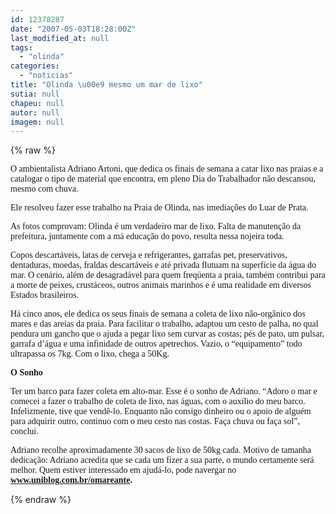 ```yaml
---
id: 12378287
date: "2007-05-03T18:28:00Z"
last_modified_at: null
tags:
  - "olinda"
categories:
  - "noticias"
title: "Olinda \u00e9 mesmo um mar de lixo"
sutia: null
chapeu: null
autor: null
imagem: null
---
```

{% raw %}
<p><P><FONT face=Verdana>O ambientalista Adriano Artoni, que dedica os finais de semana a catar lixo nas praias e a catalogar o tipo de material que encontra, em pleno Dia do Trabalhador não descansou, mesmo com chuva.</FONT></P></p>
<p><P><FONT face=Verdana>Ele resolveu fazer esse trabalho na Praia de Olinda, nas imediações do Luar de Prata. </FONT></P></p>
<p><P><FONT face=Verdana>As fotos comprovam: Olinda é um verdadeiro mar de lixo. Falta de manutenção da prefeitura, juntamente com a má educação do povo, resulta nessa nojeira toda. </FONT></P></p>
<p><P><FONT face=Verdana>Copos descartáveis, latas de cerveja e refrigerantes, garrafas pet, preservativos, dentaduras, moedas, fraldas descartáveis e até privada flutuam na superfície da água do mar. O cenário, além de desagradável para quem freqüenta a praia, também contribui para a morte de peixes, crustáceos, outros animais marinhos e é uma realidade em diversos Estados brasileiros. </FONT></P></p>
<p><P><FONT face=Verdana>Há cinco anos, ele dedica os seus finais de semana a coleta de lixo não-orgânico dos mares e das areias da praia. Para facilitar o trabalho, adaptou um cesto de palha, no qual pendura um gancho que o ajuda a pegar lixo sem curvar as costas; pés de pato, um pulsar, garrafa d’água e uma infinidade de outros apetrechos. Vazio, o “equipamento” todo ultrapassa os 7kg. Com o lixo, chega a 50Kg.</FONT></P></p>
<p><P><STRONG><FONT face=Verdana>O Sonho</FONT></STRONG></P></p>
<p><P><FONT face=Verdana>Ter um barco para fazer coleta em alto-mar. Esse é o sonho de Adriano. “Adoro o mar e comecei a fazer o trabalho de coleta de lixo, nas águas, com o auxílio do meu barco. Infelizmente, tive que vendê-lo. Enquanto não consigo dinheiro ou o apoio de alguém para adquirir outro, continuo com o meu cesto nas costas. Faça chuva ou faça sol”, conclui.</FONT></P></p>
<p><P><FONT face=Verdana>Adriano recolhe aproximadamente 30 sacos de lixo de 50kg cada. Motivo de tamanha dedicação: Adriano acredita que se cada um fizer a sua parte, o mundo certamente será melhor. Quem estiver interessado em ajudá-lo, pode navergar no </FONT><A href=\"https://www.uniblog.com.br/omareante\"><FONT face=Verdana><STRONG>www.uniblog.com.br/omareante</STRONG></FONT></A><FONT face=Verdana><STRONG>.</STRONG></FONT></P> </p>
{% endraw %}